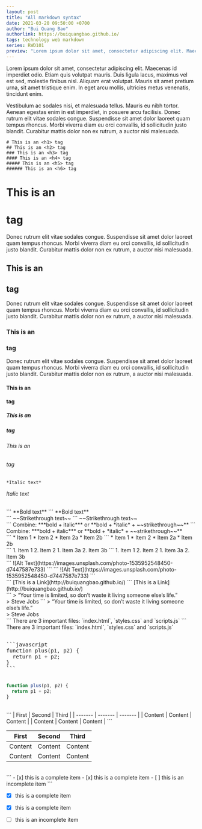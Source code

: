 ```yaml
---
layout: post
title: "All markdown syntax"
date: 2021-03-20 09:50:00 +0700
author: "Bui Quang Bao"
authorlink: https://buiquangbao.github.io/
tags: technology web markdown
series: RWD101
preview: "Lorem ipsum dolor sit amet, consectetur adipiscing elit. Maecenas id imperdiet odio. Etiam quis volutpat mauris. Duis ligula lacus, maximus vel est sed, molestie finibus nisl. Aliquam erat volutpat. Mauris sit amet pretium urna, sit amet tristique enim. In eget arcu mollis, ultricies metus venenatis, tincidunt enim."
---
```


Lorem ipsum dolor sit amet, consectetur adipiscing elit. Maecenas id imperdiet odio. Etiam quis volutpat mauris. Duis ligula lacus, maximus vel est sed, molestie finibus nisl. Aliquam erat volutpat. Mauris sit amet pretium urna, sit amet tristique enim. In eget arcu mollis, ultricies metus venenatis, tincidunt enim.

Vestibulum ac sodales nisi, et malesuada tellus. Mauris eu nibh tortor. Aenean egestas enim in est imperdiet, in posuere arcu facilisis. Donec rutrum elit vitae sodales congue. Suspendisse sit amet dolor laoreet quam tempus rhoncus. Morbi viverra diam eu orci convallis, id sollicitudin justo blandit. Curabitur mattis dolor non ex rutrum, a auctor nisi malesuada.

```
# This is an <h1> tag
## This is an <h2> tag
### This is an <h3> tag
#### This is an <h4> tag
##### This is an <h5> tag
###### This is an <h6> tag
```

# This is an <h1> tag
Donec rutrum elit vitae sodales congue. Suspendisse sit amet dolor laoreet quam tempus rhoncus. Morbi viverra diam eu orci convallis, id sollicitudin justo blandit. Curabitur mattis dolor non ex rutrum, a auctor nisi malesuada.
## This is an <h2> tag
Donec rutrum elit vitae sodales congue. Suspendisse sit amet dolor laoreet quam tempus rhoncus. Morbi viverra diam eu orci convallis, id sollicitudin justo blandit. Curabitur mattis dolor non ex rutrum, a auctor nisi malesuada.
### This is an <h3> tag
Donec rutrum elit vitae sodales congue. Suspendisse sit amet dolor laoreet quam tempus rhoncus. Morbi viverra diam eu orci convallis, id sollicitudin justo blandit. Curabitur mattis dolor non ex rutrum, a auctor nisi malesuada.
#### This is an <h4> tag
##### This is an <h5> tag
###### This is an <h6> tag


```
*Italic text*
```
*Italic text*

<br>
```
**Bold text**
```
**Bold text**

<br>
```
~~Strikethrough text~~
```
~~Strikethrough text~~

<br>
```
Combine: ***bold + italic*** or **bold + *italic* + ~~strikethrough~~**
```
Combine: ***bold + italic*** or **bold + *italic* + ~~strikethrough~~**

<br>
```
* Item 1
* Item 2
  * Item 2a
  * Item 2b
```
* Item 1
* Item 2
  * Item 2a
  * Item 2b

<br>
```
1. Item 1
2. Item 2
   1. Item 3a
   2. Item 3b
```
1. Item 1
2. Item 2
   1. Item 3a
   2. Item 3b

<br>
```
![Alt Text](https://images.unsplash.com/photo-1535952548450-d7447587e733)
```
```
![Alt Text](https://images.unsplash.com/photo-1535952548450-d7447587e733)
```

<br>
```
[This is a Link](http://buiquangbao.github.io/)
```
[This is a Link](http://buiquangbao.github.io/)

<br>
```
> “Your time is limited, so don’t waste it living someone else’s life.”<br>
> Steve Jobs
```
> “Your time is limited, so don’t waste it living someone else’s life.”<br>
> Steve Jobs

<br>
```
There are 3 important files: `index.html`, `styles.css` and `scripts.js`
```
There are 3 important files: `index.html`, `styles.css` and `scripts.js`

<br>
<div class="highlighter-rouge">
<pre>
<div class="highlight">
```javascript
function plus(p1, p2) {
  return p1 + p2;
}
```
</div>
</pre>
</div>

```javascript
function plus(p1, p2) {
  return p1 + p2;
}
```

<br>
```
| First   | Second  | Third   |
| ------- | ------- | ------- |
| Content | Content | Content |
| Content | Content | Content |
```

| First   | Second  | Third   |
| ------- | ------- | ------- |
| Content | Content | Content |
| Content | Content | Content |


<br>
```
- [x] this is a complete item
- [x] this is a complete item
- [ ] this is an incomplete item
```

- [x] this is a complete item
- [x] this is a complete item
- [ ] this is an incomplete item


